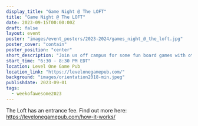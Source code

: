 ```yaml
---
display_title: "Game Night @ The LOFT"
title: "Game Night @ The LOFT"
date: 2023-09-15T00:00:00Z
draft: false
layout: event
poster: "images/event_posters/2023-2024/games_night_@_the_loft.jpg"
poster_cover: "contain"
poster_position: "center"
short_description: "Join us off campus for some fun board games with other students"
start_time: "6:30 - 8:30 PM EDT"
location: Level One Game Pub
location_link: "https://levelonegamepub.com/"
background: "images/orientation2018-min.jpeg"
publishdate: 2023-09-01
tags:
  - weekofawesome2023
---
```


The Loft has an entrance fee. Find out more here: https://levelonegamepub.com/how-it-works/
